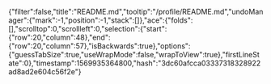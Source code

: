 {"filter":false,"title":"README.md","tooltip":"/profile/README.md","undoManager":{"mark":-1,"position":-1,"stack":[]},"ace":{"folds":[],"scrolltop":0,"scrollleft":0,"selection":{"start":{"row":20,"column":48},"end":{"row":20,"column":57},"isBackwards":true},"options":{"guessTabSize":true,"useWrapMode":false,"wrapToView":true},"firstLineState":0},"timestamp":1569935364800,"hash":"3dc60afcca03337318328922ad8ad2e604c56f2e"}